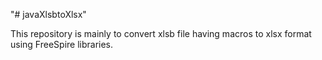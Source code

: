 "# javaXlsbtoXlsx" 

This repository is mainly to convert xlsb file having macros to xlsx format using FreeSpire libraries.